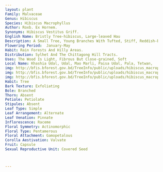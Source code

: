 ```yaml
---
layout: plant
Family: Malvaceae
Genus: Hibiscus
Species: Hibiscus Macrophyllus
Author: Roxb. Ex Hornem.
Synonyms: Hibiscus Vestitus Griff.
English Name: Bristly Tree-hibiscus, Large-leaved Hau
Description: A Small Tree, Young Branches With Tufted, Stiff, Reddish-brown, Filiform Hairs, Intermixed With Stellate Pubescence, Mature Parts Glabrescent. Leaves With Petioles As Long As The Lamina, Lamina 15-45 Ã— 15-40 Cm, 5-9 Nerved, Broadly Ovate To Orbicular, Deeply Cordate, Entire, Abruptly Acuminate, Downy With Silky Stellate Hairs, Denser On The Lower Surface, Upper Surface Dark Brown, Lower Grey, Stipules 5-10 Ã— 2-4 Cm, Foliaceous, 7-9 Veined, Silky Tomentose. Flowers Solitary, Axillary Or In Terminal Racemes, Pedicels 2-4 Cm Long, Accrescent Up To 7 Cm. Epicalyx Segments 10-12, Each 2-3 Ã— 0.2-0.3 Cm, Lanceolate, Setose On The Outer Surface With Long Yellowish-brown Hairs, With Short Appressed Hair Inside. Calyx 5-lobed, Connate Below The Middle, Lobes 2.5-3.0 Ã— 0.5-0.7 Cm, Lanceolate, 3-veined, Stellately Pubescent Outside, Denser And Tufted At The Upper Part, With Long Appressed Simple Hairs On The Inner Surface. Corolla Campanulate, 5-7 Cm Across, Yellow With A Dark Purple Centre, Petals 5, Each 5-7 Ã— 3-5 Cm, Obovoid, Rounded At The Apex. Stamens Numerous, Monadelphous, Staminal Column About 4 Cm Long, Antheriferous Throughout. Ovary 6 Ã— 4 Mm, Conical, Stylar Branches 4-6 Mm Long, Stigmas Capitate. Fruit A Capsule, 3 Ã— 2 Cm, Ovoid To Obovoid, With A Beak About 5 Mm Long. Seeds Numerous In Each Locule, About 4 Mm Thick, Reniform With Long Stiff Fulvous Hairs In Line, Along The Dorsal Edge.
Flowering Period:  January-May
Habit: Rain Forests And Hilly Areas.
Distribution: Sylhet And The Chittagong Hill Tracts.
Uses: The Wood Is Light, Fibrous But Close-grained, Soft
Local Name: Khashia Udal, Udal, Mao Marli, Paisa Udal, Pala, Tetwan, 
img: http://bfis.bforest.gov.bd/TreeInfo/public/uploads/hibiscus_macrophyllus.jpg
img: http://bfis.bforest.gov.bd/TreeInfo/public/uploads/hibiscus_macrophyllus1.jpg
img: http://bfis.bforest.gov.bd/TreeInfo/public/uploads/hibiscus_macrophyllus2.jpg
Habit: Tree
Bark Texture: Exfoliating
Bole: Branched
Thorn: Absent
Petiole: Petiolate
Stipules: Absent
Leaf Type: Simple
Leaf Arrangement: Alternate
Leaf Venation: Pinnate
Inflorescence: Raceme
Floral Symmetry: Actinomorphic
Floral Type: Pentamerous
Floral Attachment: Gamopetalous
Corolla Aestivation: Valvate
Fruit: Capsule
Sexual Reproductive Unit: Covered Seed



---
```


